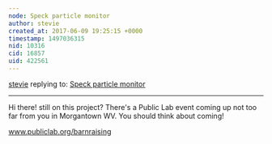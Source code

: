 ```yaml
---
node: Speck particle monitor
author: stevie
created_at: 2017-06-09 19:25:15 +0000
timestamp: 1497036315
nid: 10316
cid: 16857
uid: 422561
---
```




[stevie](../profile/stevie) replying to: [Speck particle monitor](../notes/chrisbartley/04-15-2014/speck-particle-monitor)

----
Hi there! still on this project? There's a Public Lab event coming up not too far from you in Morgantown WV. You should think about coming! 

www.publiclab.org/barnraising 